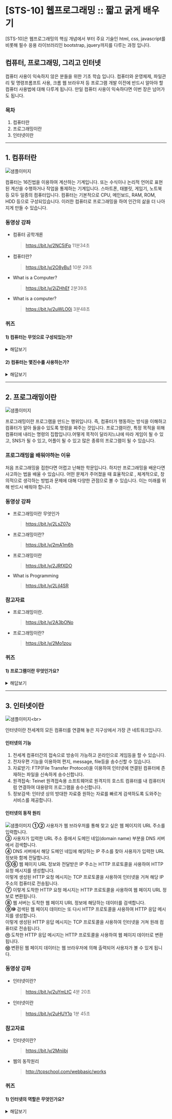 # [STS-10] 웹프로그래밍 :: 짧고 굵게 배우기


[STS-10]은 웹프로그래밍의 핵심 개념에서 부터 주요 기술인 html, css, javascript를 비롯해 필수 응용 라이브러리인 bootstrap, jquery까지를 다루는 과정 입니다.

 ## 컴퓨터, 프로그래밍, 그리고 인터넷
컴퓨터 사용이 익숙하지 않은 분들을 위한 기초 학습 입니다. 컴퓨터와 운영체제, 파일관리 및 명령프롬프트 사용, 크롬 웹 브라우저 등 
프로그램 개발 이전에 반드시 알아야 할 컴퓨터 사용법에 대해 다루게 됩니다. 만일 컴퓨터 사용이 익숙하다면 이번 장은 넘어가도 됩니다.

### 목차
1. 컴퓨터란
2. 프로그래밍이란
3. 인터넷이란

---
## 1. 컴퓨터란
![샘플이미지](https://imgur.com/HfWKYaR.jpg")

컴퓨터는 16진법을 이용하여 계산하는 기계입니다. 또는 수식이나 논리적 언어로 표현된 계산을 수행하거나 작업을 통제하는 기계입니다. 스마트폰, 태블릿, 게임기, 노트북 등 모두 일종의 컴퓨터입니다. 컴퓨터는 기본적으로 CPU, 메인보드, RAM, ROM, HDD 등으로 구성되있습니다. 이러한 컴퓨터로 프로그래밍을 하여 인간의 삶을 더 나아지게 만들 수 있습니다.

### 동영상 강좌
- 컴퓨터 공학개론
    >https://bit.ly/2NC5IFp 
11분34초
- 컴퓨터란?
    >https://bit.ly/2O8yBu1 
10분 29초
- What is a Computer?
    >https://bit.ly/2iZHhEf 
2분39초
- What is a computer?
    >https://bit.ly/2uWLO0i 
3분48초


### 퀴즈
#### 1) 컴퓨터는 무엇으로 구성되있는가?
<details>
<summary>해답보기</summary>
<p></p>
<div markdown="1">

```
CPU, 메인보드, RAM, ROM, HDD, SDD 등
```
</div>
</details> 

#### 2) 컴퓨터는 몇진수를 사용하는가?
<details>
<summary>해답보기</summary>
<p></p>
<div markdown="1">

```
컴퓨터는 16진수를 사용합니다.
```
</div>
</details> 

---

## 2. 프로그래밍이란
![샘플이미지](https://imgur.com/tErapFT.jpg")

프로그래밍이란 프로그램을 만드는 행위입니다. 즉, 컴퓨터가 행동하는 방식을 이해하고 컴퓨터가 알아 들을수 있도록 명령을 짜주는 것입니다. 프로그램이란, 특정 목적을 위해 컴퓨터에 내리는 명령의 집합입니다.어떻게 목적이 달라지느냐에 따라 게임이 될 수 있고, SNS가 될 수 있고, 어플이 될 수 있고 많은 종류의 프로그램이 될 수 있습니다. 

### 프로그래밍을 배워야하는 이유

처음 프로그래밍을 접한다면 어렵고 난해한 학문입니다. 하지만 프로그래밍을 배운다면 사고하는 법을 배울 수 있습니다. 어떤 문제가 주어졌을 때 효율적으로 , 체계적으로, 창의적으로 생각하는 방법과 문제에 대해 다양한 관점으로 볼 수 있습니다. 이는 미래를 위해 반드시 배워야 합니다.

### 동영상 강좌
- 프로그래밍이란 무엇인가
    >https://bit.ly/2LsZ07o 
- 프로그래밍이란?
    >https://bit.ly/2mA1m6h 
- 프로그래밍이란
    >https://bit.ly/2JRfXDO 
- What is Programming
    >https://bit.ly/2Ljl4SR

### 참고자료
- 프로그래밍이란.
    >https://bit.ly/2A3bONo
- 프로그래밍이란?
    >https://bit.ly/2Mo1zou
### 퀴즈
#### 1) 프로그램이란 무엇인가요?
<details>
<summary>해답보기</summary>
<p></p>
<div markdown="1">

```
프로그램이란, 특정 목적을 위해 컴퓨터에 내리는 명령의 집합입니다.
프로그램은 컴퓨터가 이해할 수 있는 언어로 작성된 연속된 명령어입니다.
```
</div>
</details> 

---

## 3. 인터넷이란
![샘플이미지](https://imgur.com/lyxYY3K.jpg")<br>

인터넷이란 전세계의 모든 컴퓨터를 연결해 놓은 지구상에서 가장 큰 네트워크입니다.
#### 인터넷의 기능
  1) 전세계 컴퓨터간의 접속으로 방송이 가능하고 온라인으로 게임등을 할 수 있습니다.
  2) 전자우편 기능을 이용하여 편지, message, file등을 송수신할 수 있습니다.
  3) 자료받기: FTP(File Transfer Protocol)을 이용하여 인터넷에 연결된 컴퓨터에 존재하는 파일을 신속하게 송수신합니다.
  4) 원격접속: Teinet 원격접속용 소프트웨어로 원격지의 호스트 컴퓨터를 내 컴퓨터처럼 연결하여 대용량의 프로그램을  송수신합니다.
  5) 정보검색: 인터넷 상의 방대한 자료중 원하는 자료를 빠르게 검색하도록 도와주는 서비스를 제공합니다.

#### 인터넷의 동작 원리

![샘플이미지](https://imgur.com/0QuHLhV.jpg")
**①②** 사용자가 웹 브라우저를 통해 찾고 싶은 웹 페이지의 URL 주소를 입력합니다.<br>
**③** 사용자가 입력한 URL 주소 중에서 도메인 네임(domain name) 부분을 DNS 서버에서 검색합니다.<br>
**④** DNS 서버에서 해당 도메인 네임에 해당하는 IP 주소를 찾아 사용자가 입력한 URL 정보와 함께 전달합니다.<br>
**⑤⑥** 웹 페이지 URL 정보와 전달받은 IP 주소는 HTTP 프로토콜을 사용하여 HTTP 요청 메시지를 생성합니다.<br>
이렇게 생성된 HTTP 요청 메시지는 TCP 프로토콜을 사용하여 인터넷을 거쳐 해당 IP 주소의 컴퓨터로 전송됩니다.<br>
**⑦** 이렇게 도착한 HTTP 요청 메시지는 HTTP 프로토콜을 사용하여 웹 페이지 URL 정보로 변환됩니다.<br>
**⑧** 웹 서버는 도착한 웹 페이지 URL 정보에 해당하는 데이터를 검색합니다. <br>
**⑨⑩** 검색된 웹 페이지 데이터는 또 다시 HTTP 프로토콜을 사용하여 HTTP 응답 메시지를 생성합니다.<br>
이렇게 생성된 HTTP 응답 메시지는 TCP 프로토콜을 사용하여 인터넷을 거쳐 원래 컴퓨터로 전송됩니다.<br>
**⑪** 도착한 HTTP 응답 메시지는 HTTP 프로토콜을 사용하여 웹 페이지 데이터로 변환됩니다.<br>
**⑫** 변환된 웹 페이지 데이터는 웹 브라우저에 의해 출력되어 사용자가 볼 수 있게 됩니다.<br>
### 동영상 강좌
- 인터넷이란?
    >https://bit.ly/2uYmLtC 
4분 20초
- 인터넷이란
    >https://bit.ly/2uHUY1o 
1분 45초

### 참고자료
- 인터넷이란?
    >https://bit.ly/2Mniibj
- 웹의 동작원리
    >http://tcpschool.com/webbasic/works

### 퀴즈
#### 1) 인터넷의 역할은 무엇인가요?
<details>
<summary>해답보기</summary>
<p></p>
<div markdown="1">

```
인터넷은 멀리 떨어져 있는 모든 컴퓨터들이 서로 통신할 수 있도록 해줍니다.
```
</div>
</details> 
